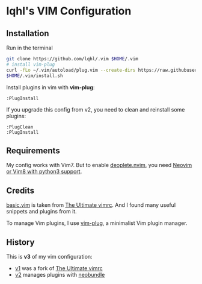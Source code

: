 lqhl's VIM Configuration
========================

Installation
------------

Run in the terminal

```bash
git clone https://github.com/lqhl/.vim $HOME/.vim
# install vim-plug
curl -fLo ~/.vim/autoload/plug.vim --create-dirs https://raw.githubusercontent.com/junegunn/vim-plug/master/plug.vim
$HOME/.vim/install.sh
```

Install plugins in vim with **vim-plug**:
```
:PlugInstall
```

If you upgrade this config from v2, you need to clean and reinstall some plugins:
```
:PlugClean
:PlugInstall
```


Requirements
------------

My config works with Vim7. But to enable [deoplete.nvim](https://github.com/Shougo/deoplete.nvim),
you need [Neovim or Vim8 with python3 support](https://github.com/Shougo/deoplete.nvim/#requirements).


Credits
-------

[basic.vim](./vimrcs/basic.vim) is taken from [The Ultimate vimrc](https://github.com/amix/vimrc).
And I found many useful snippets and plugins from it.

To manage Vim plugins, I use [vim-plug](https://github.com/junegunn/vim-plug), a minimalist Vim plugin manager.


History
-------

This is **v3** of my vim configuration:

- [v1](https://github.com/lqhl/vimrc) was a fork of [The Ultimate vimrc](https://github.com/amix/vimrc)
- [v2](https://github.com/lqhl/.vim/tree/v2) manages plugins with [neobundle](https://github.com/Shougo/neobundle.vim)
